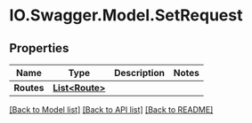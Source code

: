 # IO.Swagger.Model.SetRequest
## Properties

Name | Type | Description | Notes
------------ | ------------- | ------------- | -------------
**Routes** | [**List&lt;Route&gt;**](Route.md) |  | 

[[Back to Model list]](../README.md#documentation-for-models) [[Back to API list]](../README.md#documentation-for-api-endpoints) [[Back to README]](../README.md)

